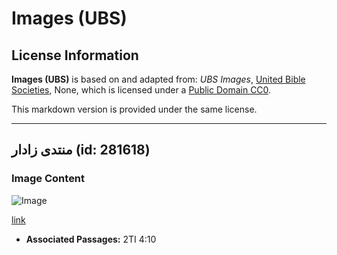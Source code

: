 # Images (UBS)

## License Information

**Images (UBS)** is based on and adapted from: _UBS Images_, [United Bible Societies](https://unitedbiblesocieties.org/), None, which is licensed under a [Public Domain CC0](https://creativecommons.org/public-domain/cc0/).

This markdown version is provided under the same license.



--------------------------------

## منتدى زادار (id: 281618)

### Image Content

![Image](https://cdn.aquifer.bible/aquifer-content/resources/Media/WEB-0172_zadar_forum.jpg)

[link](https://cdn.aquifer.bible/aquifer-content/resources/Media/WEB-0172_zadar_forum.jpg)

* **Associated Passages:** 2TI 4:10

